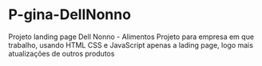 # P-gina-DellNonno
Projeto landing page Dell Nonno - Alimentos
Projeto para empresa em que trabalho, usando HTML CSS e JavaScript
apenas  a lading page, logo mais atualizações de outros produtos

